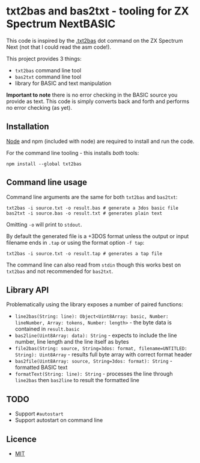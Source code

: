 # txt2bas and bas2txt - tooling for ZX Spectrum NextBASIC

This code is inspired by the [.txt2bas](https://gitlab.com/thesmog358/tbblue/-/blob/ef6dc4fd0f684349d16354d67d4f756db2994fdb/src/asm/dot_commands/txt2bas.asm) dot command on the ZX Spectrum Next (not that I could read the asm code!).

This project provides 3 things:

- `txt2bas` command line tool
- `bas2txt` command line tool
- library for BASIC and text manipulation

**Important to note** there is no error checking in the BASIC source you provide as text. This code is simply converts back and forth and performs no error checking (as yet).

## Installation

[Node](https://nodejs.org/en/) and npm (included with node) are required to install and run the code.

For the command line tooling - this installs *both* tools:

```
npm install --global txt2bas
```

## Command line usage

Command line arguments are the same for both `txt2bas` and `bas2txt`:

```
txt2bas -i source.txt -o result.bas # generate a 3dos basic file
bas2txt -i source.bas -o result.txt # generates plain text
```

Omitting `-o` will print to `stdout`.

By default the generated file is a +3DOS format unless the output or input filename ends in `.tap` or using the format option `-f tap`:

```
txt2bas -i source.txt -o result.tap # generates a tap file
```

The command line can also read from `stdin` though this works best on `txt2bas` and not recommended for `bas2txt`.

## Library API

Problematically using the library exposes a number of paired functions:

- `line2bas(String: line): Object<Uint8Array: basic, Number: lineNumber, Array: tokens, Number: length>` - the byte data is contained in `result.basic`
- `bas2line(Uint8Array: data): String` - expects to include the line number, line length and the line itself as bytes
- `file2bas(String: source, String=3dos: format, filename=UNTITLED: String): Uint8Array` - results full byte array with correct format header
- `bas2file(Uint8Array: source, String=3dos: format): String` - formatted BASIC text
- `formatText(String: line): String` - processes the line through `line2bas` then `bas2line` to result the formatted line

## TODO

- Support `#autostart`
- Support autostart on command line

## Licence

- [MIT](https://rem.mit-license.org/)
